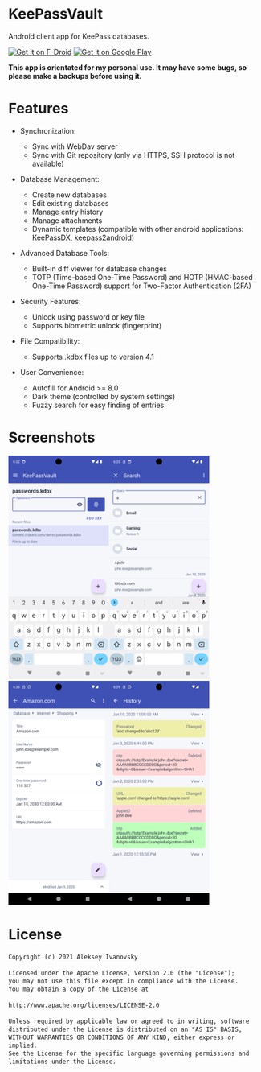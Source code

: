 # KeePassVault
Android client app for KeePass databases.

[<img src="https://fdroid.gitlab.io/artwork/badge/get-it-on.png"
     alt="Get it on F-Droid"
     height="80">](https://f-droid.org/packages/com.ivanovsky.passnotes/)
[<img src="https://play.google.com/intl/en_us/badges/images/generic/en_badge_web_generic.png"
      alt="Get it on Google Play"
	height="80">](https://play.google.com/store/apps/details?id=com.ivanovsky.passnotes)

**This app is orientated for my personal use. It may have some bugs, so please make a backups before using it.**

# Features
- Synchronization:
    - Sync with WebDav server
    - Sync with Git repository (only via HTTPS, SSH protocol is not available)

- Database Management:
    - Create new databases
    - Edit existing databases
    - Manage entry history
    - Manage attachments
    - Dynamic templates (compatible with other android applications: [KeePassDX](https://github.com/Kunzisoft/KeePassDX), [keepass2android](https://github.com/PhilippC/keepass2android))

- Advanced Database Tools:
    - Built-in diff viewer for database changes
    - TOTP (Time-based One-Time Password) and HOTP (HMAC-based One-Time Password) support for Two-Factor Authentication (2FA)

- Security Features:
    - Unlock using password or key file
    - Supports biometric unlock (fingerprint)

- File Compatibility:
    - Supports .kdbx files up to version 4.1

- User Convenience:
    - Autofill for Android >= 8.0
    - Dark theme (controlled by system settings)
    - Fuzzy search for easy finding of entries

# Screenshots
<img src="https://github.com/aivanovski/keepassvault/blob/master/fastlane/metadata/android/en-US/images/phoneScreenshots/1.png" width="200"><img src="https://github.com/aivanovski/keepassvault/blob/master/fastlane/metadata/android/en-US/images/phoneScreenshots/2.png" width="200"><img src="https://github.com/aivanovski/keepassvault/blob/master/fastlane/metadata/android/en-US/images/phoneScreenshots/3.png" width="200"><img src="https://github.com/aivanovski/keepassvault/blob/master/fastlane/metadata/android/en-US/images/phoneScreenshots/6.png" width="200">

# License
```
Copyright (c) 2021 Aleksey Ivanovsky

Licensed under the Apache License, Version 2.0 (the "License");
you may not use this file except in compliance with the License.
You may obtain a copy of the License at

http://www.apache.org/licenses/LICENSE-2.0

Unless required by applicable law or agreed to in writing, software
distributed under the License is distributed on an "AS IS" BASIS,
WITHOUT WARRANTIES OR CONDITIONS OF ANY KIND, either express or implied.
See the License for the specific language governing permissions and
limitations under the License.
```
